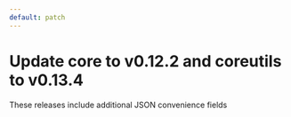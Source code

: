 ```yaml
---
default: patch
---
```


# Update core to v0.12.2 and coreutils to v0.13.4

These releases include additional JSON convenience fields
